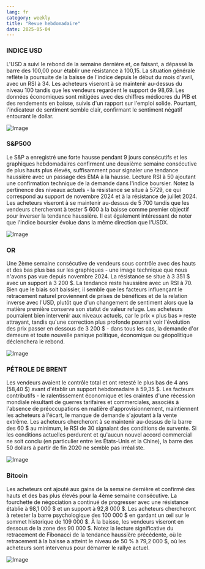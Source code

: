 ```yaml
---
lang: fr
category: weekly
title: "Revue hebdomadaire"
date: 2025-05-04
---
```


### INDICE USD

L'USD a suivi le rebond de la semaine dernière et, ce faisant, a dépassé la barre des 100,00 pour établir une résistance à 100,15. La situation générale reflète la poursuite de la baisse de l'indice depuis le début du mois d'avril, avec un RSI à 34. Les acheteurs viseront à se maintenir au-dessus du niveau 100 tandis que les vendeurs regardent le support de 98,69. Les données économiques sont mitigées avec des chiffres médiocres du PIB et des rendements en baisse, suivis d'un rapport sur l'emploi solide. Pourtant, l'indicateur de sentiment semble clair, confirmant le sentiment négatif entourant le dollar.

![Image](https://markleighedu.github.io/img/May-2025/04-May-2025/usdindex.jpg)

### S&P500

Le S&P a enregistré une forte hausse pendant 9 jours consécutifs et les graphiques hebdomadaires confirment une deuxième semaine consécutive de plus hauts plus élevés, suffisamment pour signaler une tendance haussière avec un passage des EMA à la hausse. Lecture RSI à 50 ajoutant une confirmation technique de la demande dans l'indice boursier. Notez la pertinence des niveaux actuels - la résistance se situe à 5729, ce qui correspond au support de novembre 2024 et à la résistance de juillet 2024. Les acheteurs viseront à se maintenir au-dessus de 5 700 tandis que les vendeurs chercheront à tester 5 600 à la baisse comme premier objectif pour inverser la tendance haussière. Il est également intéressant de noter que l'indice boursier évolue dans la même direction que l'USDX. 

![Image](https://markleighedu.github.io/img/May-2025/04-May-2025/sp500.jpg)

### OR

Une 2ème semaine consécutive de vendeurs sous contrôle avec des hauts et des bas plus bas sur les graphiques - une image technique que nous n'avons pas vue depuis novembre 2024. La résistance se situe à 3 351 $ avec un support à 3 200 $. La tendance reste haussière avec un RSI à 70. Bien que le biais soit baissier, il semble que les facteurs influençant le retracement naturel proviennent de prises de bénéfices et de la relation inverse avec l'USD, plutôt que d'un changement de sentiment alors que la matière première conserve son statut de valeur refuge. Les acheteurs pourraient bien intervenir aux niveaux actuels, car le prix « plus bas » reste attrayant, tandis qu'une correction plus profonde pourrait voir l'évolution des prix passer en dessous de 3 200 $ - dans tous les cas, la demande d'or demeure et toute nouvelle panique politique, économique ou géopolitique déclenchera le rebond.

![Image](https://markleighedu.github.io/img/May-2025/04-May-2025/gold.jpg)

### PÉTROLE DE BRENT

Les vendeurs avaient le contrôle total et ont retesté le plus bas de 4 ans (58,40 $) avant d'établir un support hebdomadaire à 59,35 $. Les facteurs contributifs - le ralentissement économique et les craintes d'une récession mondiale résultant de guerres tarifaires et commerciales, associés à l'absence de préoccupations en matière d'approvisionnement, maintiennent les acheteurs à l'écart, le manque de demande s'ajoutant à la vente extrême. Les acheteurs chercheront à se maintenir au-dessus de la barre des 60 $ au minimum, le RSI de 30 signalant des conditions de survente. Si les conditions actuelles perdurent et qu'aucun nouvel accord commercial ne soit conclu (en particulier entre les États-Unis et la Chine), la barre des 50 dollars à partir de fin 2020 ne semble pas irréaliste.

![Image](https://markleighedu.github.io/img/May-2025/04-May-2025/brentoil.jpg)

### Bitcoin

Les acheteurs ont ajouté aux gains de la semaine dernière et confirmé des hauts et des bas plus élevés pour la 4ème semaine consécutive. La fourchette de négociation a continué de progresser avec une résistance établie à 98,1 000 $ et un support à 92,8 000 $. Les acheteurs chercheront à retester la barre psychologique des 100 000 $ en gardant un œil sur le sommet historique de 109 000 $. À la baisse, les vendeurs viseront en dessous de la zone des 90 000 $. Notez la lecture significative du retracement de Fibonacci de la tendance haussière précédente, où le retracement à la baisse a atteint le niveau de 50 % à 79,2 000 $, où les acheteurs sont intervenus pour démarrer le rallye actuel.

![Image](https://markleighedu.github.io/img/May-2025/04-May-2025/bitcoin.jpg)

